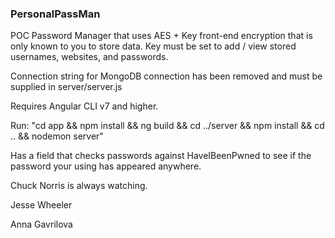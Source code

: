### PersonalPassMan

POC Password Manager that uses AES + Key front-end encryption that is only known to you to store data. Key must be set to add / view stored usernames, websites, and passwords.

Connection string for MongoDB connection has been removed and must be supplied in server/server.js

Requires Angular CLI v7 and higher.

Run: "cd app && npm install && ng build && cd ../server && npm install && cd .. && nodemon server"

Has a field that checks passwords against HaveIBeenPwned to see if the password your using has appeared anywhere.

Chuck Norris is always watching.

Jesse Wheeler

Anna Gavrilova
